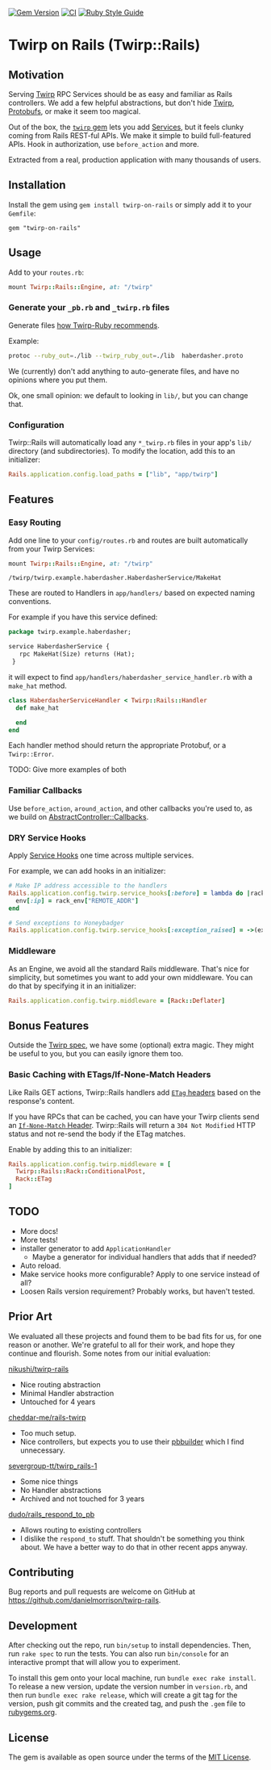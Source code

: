 [![Gem Version](https://img.shields.io/gem/v/twirp-on-rails.svg)](https://rubygems.org/gems/twirp-on-rails)
[![CI](https://github.com/collectiveidea/twirp-rails/actions/workflows/ci.yml/badge.svg)](https://github.com/collectiveidea/twirp-rails/actions/workflows/ci.yml)
[![Ruby Style Guide](https://img.shields.io/badge/code_style-standard-brightgreen.svg)](https://github.com/testdouble/standard)

# Twirp on Rails (Twirp::Rails)

## Motivation

Serving [Twirp](https://twitchtv.github.io/twirp/) RPC Services should be as easy and familiar as Rails controllers. We add a few helpful abstractions, but don't hide [Twirp](https://twitchtv.github.io/twirp/), [Protobufs](https://protobuf.dev), or make it seem too magical.

Out of the box, the [`twirp` gem](http://github.com/github/twirp-ruby) lets you add [Services](https://github.com/github/twirp-ruby/wiki/Service-Handlers), but it feels clunky coming from Rails REST-ful APIs. We make it simple to build full-featured APIs. Hook in authorization, use `before_action` and more.

Extracted from a real, production application with many thousands of users.

## Installation

Install the gem using `gem install twirp-on-rails` or simply add it to your `Gemfile`:

```
gem "twirp-on-rails"
```

## Usage

Add to your `routes.rb`:

```ruby
mount Twirp::Rails::Engine, at: "/twirp"
```

### Generate your `_pb.rb` and `_twirp.rb` files

Generate files [how Twirp-Ruby recommends](https://github.com/arthurnn/twirp-ruby/wiki/Code-Generation). 

Example: 

```bash
protoc --ruby_out=./lib --twirp_ruby_out=./lib  haberdasher.proto
```

We (currently) don't add anything to auto-generate files, and have no opinions where you put them. 

Ok, one small opinion: we default to looking in `lib/`, but you can change that.

### Configuration

Twirp::Rails will automatically load any `*_twirp.rb` files in your app's `lib/` directory (and subdirectories). To modify the location, add this to an initializer: 

```ruby 
Rails.application.config.load_paths = ["lib", "app/twirp"]
```

## Features

### Easy Routing

Add one line to your `config/routes.rb` and routes are built automatically from your Twirp Services:

```ruby
mount Twirp::Rails::Engine, at: "/twirp"
```

`/twirp/twirp.example.haberdasher.HaberdasherService/MakeHat`

These are routed to Handlers in `app/handlers/` based on expected naming conventions.

For example if you have this service defined: 

```protobuf
package twirp.example.haberdasher;

service HaberdasherService {
   rpc MakeHat(Size) returns (Hat);
 }
```

it will expect to find `app/handlers/haberdasher_service_handler.rb` with a `make_hat` method. 

```ruby
class HaberdasherServiceHandler < Twirp::Rails::Handler
  def make_hat

  end
end
```

Each handler method should return the appropriate Protobuf, or a `Twirp::Error`.

TODO: Give more examples of both

### Familiar Callbacks

Use `before_action`, `around_action`, and other callbacks you're used to, as we build on [AbstractController::Callbacks](https://api.rubyonrails.org/classes/AbstractController/Callbacks.html).

### DRY Service Hooks

Apply [Service Hooks](https://github.com/twitchtv/twirp-ruby/wiki/Service-Hooks) one time across multiple services.

For example, we can add hooks in an initializer: 

```ruby
# Make IP address accessible to the handlers
Rails.application.config.twirp.service_hooks[:before] = lambda do |rack_env, env|
  env[:ip] = rack_env["REMOTE_ADDR"]
end

# Send exceptions to Honeybadger
Rails.application.config.twirp.service_hooks[:exception_raised] = ->(exception, _env) { Honeybadger.notify(exception) }
```

### Middleware

As an Engine, we avoid all the standard Rails middleware. That's nice for simplicity, but sometimes you want to add your own middleware. You can do that by specifying it in an initializer:

```ruby
Rails.application.config.twirp.middleware = [Rack::Deflater]
```

## Bonus Features

Outside the [Twirp spec](https://twitchtv.github.io/twirp/docs/spec_v7.html), we have some (optional) extra magic. They might be useful to you, but you can easily ignore them too.

### Basic Caching with ETags/If-None-Match Headers

Like Rails GET actions, Twirp::Rails handlers add [`ETag` headers](https://developer.mozilla.org/en-US/docs/Web/HTTP/Headers/ETag) based on the response's content.

If you have RPCs that can be cached, you can have your Twirp clients send an [`If-None-Match` Header](https://developer.mozilla.org/en-US/docs/Web/HTTP/Headers/If-None-Match). Twirp::Rails will return a `304 Not Modified` HTTP status and not re-send the body if the ETag matches.

Enable by adding this to an initializer:

```ruby
Rails.application.config.twirp.middleware = [
  Twirp::Rails::Rack::ConditionalPost,
  Rack::ETag
]
```

## TODO

* More docs!
* More tests!
* installer generator to add `ApplicationHandler`
    * Maybe a generator for individual handlers that adds that if needed?
* Auto reload.
* Make service hooks more configurable? Apply to one service instead of all?
* Loosen Rails version requirement? Probably works, but haven't tested. 

## Prior Art

We evaluated all these projects and found them to be bad fits for us, for one reason or another. We're grateful to all for their work, and hope they continue and flourish. Some notes from our initial evaluation:

[nikushi/twirp-rails](https://github.com/nikushi/twirp-rails)

* Nice routing abstraction
* Minimal Handler abstraction
* Untouched for 4 years

[cheddar-me/rails-twirp](https://github.com/cheddar-me/rails-twirp)

* Too much setup.
* Nice controllers, but expects you to use their [pbbuilder](https://github.com/cheddar-me/pbbuilder) which I find unnecessary.

[severgroup-tt/twirp_rails-1](https://github.com/severgroup-tt/twirp_rails-1)

* Some nice things
* No Handler abstractions
* Archived and not touched for 3 years

[dudo/rails_respond_to_pb](https://github.com/dudo/rails_respond_to_pb)

* Allows routing to existing controllers
* I dislike the `respond_to` stuff. That shouldn't be something you think about. We have a better way to do that in other recent apps anyway.

## Contributing

Bug reports and pull requests are welcome on GitHub at https://github.com/danielmorrison/twirp-rails.

## Development

After checking out the repo, run `bin/setup` to install dependencies. Then, run `rake spec` to run the tests. You can also run `bin/console` for an interactive prompt that will allow you to experiment.

To install this gem onto your local machine, run `bundle exec rake install`. To release a new version, update the version number in `version.rb`, and then run `bundle exec rake release`, which will create a git tag for the version, push git commits and the created tag, and push the `.gem` file to [rubygems.org](https://rubygems.org).

## License

The gem is available as open source under the terms of the [MIT License](https://opensource.org/licenses/MIT).
